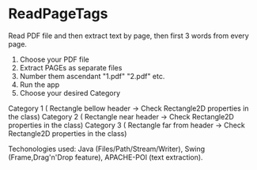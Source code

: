 # ReadPageTags
Read PDF file and then extract text by page, then first 3 words from every page.


1. Choose your PDF file
2. Extract PAGEs as separate files
3. Number them ascendant "1.pdf" "2.pdf" etc.
4. Run the app
5. Choose your desired Category

Category 1 ( Rectangle bellow header -> Check Rectangle2D properties in the class)
Category 2 ( Rectangle near header -> Check Rectangle2D properties in the class)
Category 3 ( Rectangle far from header -> Check Rectangle2D properties in the class)


Techonologies used:
Java (Files/Path/Stream/Writer), Swing (Frame,Drag'n'Drop feature), APACHE-POI (text extraction).
